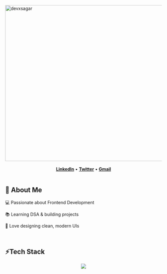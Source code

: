 <div>  <img width="1500" height="500" alt="devxsagar" src="https://github.com/user-attachments/assets/37eaf913-6723-4ba8-9931-cb0d77c728bf" /> </div>

<br>


<div align="center">
  <a href="https://www.linkedin.com/in/sagar-mitra19/" target="_blank"><strong>LinkedIn</strong></a>
  <span> • </span>
  <a href="https://x.com/devxsagar" target="_blank"><strong>Twitter</strong></a>
  <span> • </span>
  <a href="mailto:sagar.mitrasagar10@gmail.com"><strong>Gmail</strong></a>
  <!-- <span> • </span>
  <a href="https://sagar-portfolio-dxs.vercel.app/"><strong>Portfolio</strong></a> -->
</div>

<br/>

<h2> 🚀 About Me</h2>
<p>💻 Passionate about Frontend Development</p>
<p>📚 Learning DSA & building projects </p>
<p>🎨 Love designing clean, modern UIs</p>



<br/>

<h2> ⚡Tech Stack</h2>
<p align="center">
  <img src="https://skillicons.dev/icons?i=html,css,js,react,redux,tailwind,git,github,figma,vite,vercel,vscode" />
</p>




